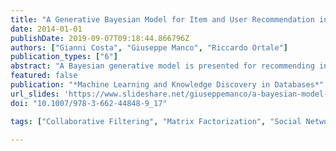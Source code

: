 ```yaml
---
title: "A Generative Bayesian Model for Item and User Recommendation in Social Rating Networks with Trust Relationships"
date: 2014-01-01
publishDate: 2019-09-07T09:18:44.866796Z
authors: ["Gianni Costa", "Giuseppe Manco", "Riccardo Ortale"]
publication_types: ["6"]
abstract: "A Bayesian generative model is presented for recommending interesting items and trustworthy users to the targeted users in social rating networks with asymmetric and directed trust relationships. The proposed model is the first unified approach to the combination of the two recommendation tasks. Within the devised model, each user is associated with two latent-factor vectors, i.e., her susceptibility and expertise. Items are also associated with corresponding latent-factor vector representations. The probabilistic factorization of the rating data and trust relationships is exploited to infer user susceptibility and expertise. Statistical social-network modeling is instead used to constrain the trust relationships from a user to another to be governed by their respective susceptibility and expertise. The inherently ambiguous meaning of unobserved trust relationships between users is suitably disambiguated. An intensive comparative experimentation on real-world social rating networks with trust relationships demonstrates the superior predictive performance of the presented model in terms of RMSE and AUC."
featured: false
publication: "*Machine Learning and Knowledge Discovery in Databases*"
url_slides: 'https://www.slideshare.net/giuseppemanco/a-bayesian-model-for-recommendation-in-social-rating-networks-with-trust-relationships'
doi: "10.1007/978-3-662-44848-9_17"

tags: ["Collaborative Filtering", "Matrix Factorization", "Social Network Analysis", "Recommender Systems", "Embedding"]

---
```


